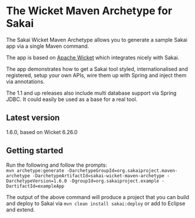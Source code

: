# The Wicket Maven Archetype for Sakai

The Sakai Wicket Maven Archetype allows you to generate a sample Sakai app via a single Maven command.

The app is based on [Apache Wicket](http://wicket.apache.org) which integrates nicely with Sakai. 

The app demonstrates how to get a Sakai tool styled, internationalised and registered, setup your own APIs, wire them up with Spring and inject them via annotations. 

The 1.1 and up releases also include multi database support via Spring JDBC. It could easily be used as a base for a real tool.

## Latest version
1.6.0, based on Wicket 6.26.0

## Getting started

Run the following and follow the prompts:  
`mvn archetype:generate -DarchetypeGroupId=org.sakaiproject.maven-archetype -DarchetypeArtifactId=sakai-wicket-maven-archetype
-DarchetypeVersion=1.6.0 -DgroupId=org.sakaiproject.example -DartifactId=exampleApp`

The output of the above command will produce a project that you can build and deploy to Sakai via `mvn clean install sakai:deploy` or add to Eclipse and extend.
